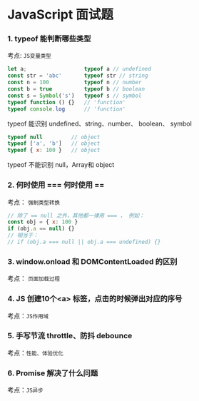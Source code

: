 # JavaScript 面试题

### 1. typeof 能判断哪些类型

考点: `JS变量类型`

```javascript
let a;   				typeof a // undefined
const str = 'abc'  		typeof str // string
const n = 100 			typeof n // number
const b = true      	typeof b // boolean
const s = Symbol('s')	typeof s // symbol
typeof function () {}  	// 'function'
typeof console.log 		// 'function'
```

typeof 能识别 undefined、string、number、 boolean、 symbol

```javascript
typeof null 		// object
typeof ['a', 'b'] 	// object
typeof { x: 100 }	// object
```

typeof 不能识别 null，Array和 object



### 2. 何时使用 === 何时使用 ==

考点： `强制类型转换`

```javascript
// 除了 == null 之外，其他都一律用 === ， 例如：
const obj = { x: 100 }
if (obj.a == null) {}
// 相当于：
// if (obj.a === null || obj.a === undefined) {}
```



### 3. window.onload 和 DOMContentLoaded 的区别

考点： `页面加载过程`





### 4. JS 创建10个\<a> 标签，点击的时候弹出对应的序号

考点：`JS作用域`





### 5. 手写节流 throttle、防抖 debounce

考点：`性能、体验优化`





### 6. Promise 解决了什么问题

考点：`JS异步`







